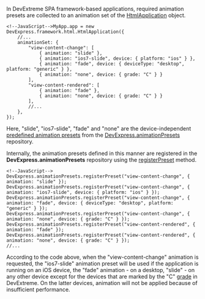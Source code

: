 In DevExtreme SPA framework-based applications, required animation presets are collected to an animation set of the [HtmlApplication](/api-reference/40%20SPA%20Framework/HtmlApplication '/Documentation/ApiReference/SPA_Framework/HtmlApplication/') object.

	<!--JavaScript-->MyApp.app = new DevExpress.framework.html.HtmlApplication({
		//...
        animationSet: {
			"view-content-change": [
				{ animation: "slide" },
				{ animation: "ios7-slide", device: { platform: "ios" } },
				{ animation: "fade", device: { deviceType: "desktop", platform: "generic" } },
				{ animation: "none", device: { grade: "C" } }
			],
			"view-content-rendered": [
				{ animation: "fade" },
				{ animation: "none", device: { grade: "C" } }
			],
			//...
		},
    });

Here, "slide", "ios7-slide", "fade" and "none" are the device-independent [predefined animation presets](/concepts/40%20SPA%20Framework/5%20Animation/3%20Predefined%20Animation%20Presets.md '/Documentation/Guide/SPA_Framework/Animation/#Predefined_Animation_Presets') from the [DevExpress.animationPresets](/api-reference/50%20Common/utils/animationPresets '/Documentation/ApiReference/Common/Utils/animationPresets/') repository.

Internally, the animation presets defined in this manner are registered in the **DevExpress.animationPresets** repository using the [registerPreset](/api-reference/50%20Common/utils/animationPresets/3%20Methods/registerPreset(name_config).md '/Documentation/ApiReference/Common/Utils/animationPresets/Methods/#registerPresetname_config') method.

	<!--JavaScript-->
	DevExpress.animationPresets.registerPreset("view-content-change", { animation: "slide" });
	DevExpress.animationPresets.registerPreset("view-content-change", { animation: "ios7-slide", device: { platform: "ios" } });
	DevExpress.animationPresets.registerPreset("view-content-change", { animation: "fade", device: { deviceType: "desktop", platform: "generic" } });
	DevExpress.animationPresets.registerPreset("view-content-change", { animation: "none", device: { grade: "C" } });
	DevExpress.animationPresets.registerPreset("view-content-rendered", { animation: "fade" });
	DevExpress.animationPresets.registerPreset("view-content-rendered", { animation: "none", device: { grade: "C" } });
	//...

According to the code above, when the "view-content-change" animation is requested, the "ios7-slide" animation preset will be used if the application is running on an iOS device, the "fade" animation - on a desktop, "slide" - on any other device except for the devices that are marked by the "C" [grade](/api-reference/50%20Common/Object%20Structures/device/grade.md '/Documentation/ApiReference/Common/Object_Structures/device/#grade') in DevExtreme. On the latter devices, animation will not be applied because of insufficient performance.